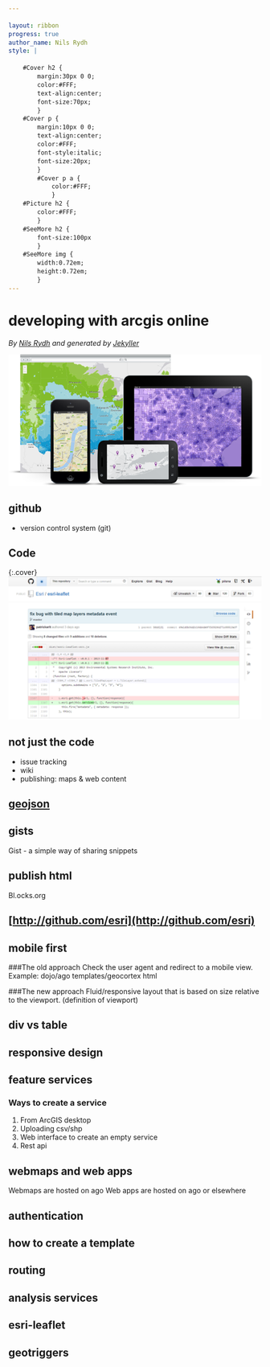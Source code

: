 ```yaml
---

layout: ribbon
progress: true
author_name: Nils Rydh
style: |

    #Cover h2 {
        margin:30px 0 0;
        color:#FFF;
        text-align:center;
        font-size:70px;
        }
    #Cover p {
        margin:10px 0 0;
        text-align:center;
        color:#FFF;
        font-style:italic;
        font-size:20px;
        }
        #Cover p a {
            color:#FFF;
            }
    #Picture h2 {
        color:#FFF;
        }
    #SeeMore h2 {
        font-size:100px
        }
    #SeeMore img {
        width:0.72em;
        height:0.72em;
        }
---
```


# developing with arcgis online 
*By [Nils Rydh](http://twitter.com/pilsna) and generated by [Jekyller](https://github.com/shower/jekyller)*

![](pictures/arcgis-devices-large.png)
<!-- photo from developers.arcgis.com -->

## github
- version control system (git)

## Code
{:.cover}
![](pictures/esri-leaflet.png)

## not just the code
- issue tracking
- wiki
- publishing: maps & web content

## [geojson](https://github.com/Neogeografen/beachnumbers/blob/master/beachnumber.geojson) 

## gists
Gist - a simple way of sharing snippets

## publish html
Bl.ocks.org 

## [http://github.com/esri](http://github.com/esri) 



## mobile first
###The old approach 
Check the user agent and redirect to a mobile view. Example: dojo/ago templates/geocortex html

###The new approach 
Fluid/responsive layout that is based on size relative to the viewport. (definition of viewport) 



## div vs table

## responsive design

## feature services
### Ways to create a service
1. From ArcGIS desktop 
2. Uploading csv/shp
3. Web interface to create an empty service
4. Rest api


## webmaps and web apps
Webmaps are hosted on ago
Web apps are hosted on ago or elsewhere 


## authentication 

## how to create a template

## routing

## analysis services

## esri-leaflet

## geotriggers 




